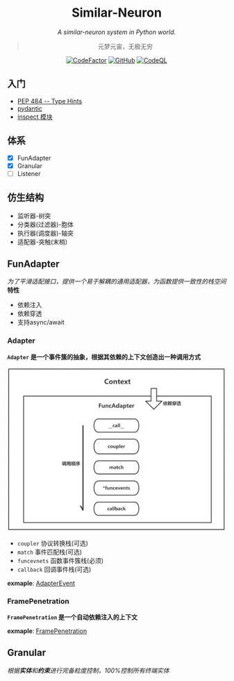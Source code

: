 <div align="center">

# Similar-Neuron

_A similar-neuron system in Python world._

> 元梦元宙，无极无穷

 [![CodeFactor](https://www.codefactor.io/repository/github/luxuncang/similar-neuron/badge)](https://www.codefactor.io/repository/github/luxuncang/similar-neuron)
 [![GitHub](https://img.shields.io/github/license/luxuncang/similar-neuron)](https://github.com/luxuncang/similar-neuron/blob/master/LICENSE)
 [![CodeQL](https://github.com/luxuncang/similar-neuron/workflows/CodeQL/badge.svg)](https://github.com/luxuncang/similar-neuron/blob/master/.github/workflows/codeql-analysis.yml)
 
</div>

## 入门

* [PEP 484 -- Type Hints](https://www.python.org/dev/peps/pep-0484/)
* [pydantic](https://pydantic-docs.helpmanual.io/)
* [inspect 模块](https://docs.python.org/zh-cn/3.8/library/inspect.html)

## 体系

* [X] FunAdapter
* [X] Granular
* [ ] Listener

## 仿生结构

* 监听器-树突
* 分类器(过滤器)-胞体
* 执行器(调度器)-轴突
* 适配器-突触(末梢)

## FunAdapter

*为了平滑适配接口，提供一个易于解耦的通用适配器，为函数提供一致性的栈空间*
**特性**

* 依赖注入
* 依赖穿透
* 支持async/await

### Adapter

**`Adapter` 是一个事件簇的抽象，根据其依赖的上下文创造出一种调用方式**

![Adapter](docs/FuncAdapter.jpg)

* `coupler` 协议转换栈(可选)
* `match` 事件匹配栈(可选)
* `funcevnets` 函数事件簇栈(必须)
* `callback` 回调事件栈(可选)

**exmaple**: [AdapterEvent](src/test/test3-AdapterEvent.py)

### FramePenetration

**`FramePenetration` 是一个自动依赖注入的上下文**

**exmaple**: [FramePenetration](src/test/test1-FramePenetration.py)

## Granular

*根据**实体**和**约束**进行完备粒度控制，100%控制所有终端实体*
